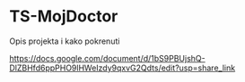 # TS-MojDoctor

Opis projekta i kako pokrenuti

https://docs.google.com/document/d/1bS9PBUjshQ-DlZBHfd6ppPHO9lHWeIzdy9qxvG2Qdts/edit?usp=share_link
